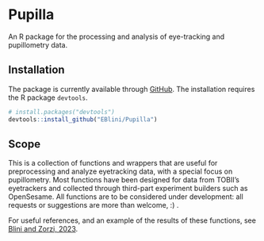 
<!-- README.md is generated from README.Rmd. Please edit that file -->

# Pupilla

<!-- badges: start -->
<!-- badges: end -->

An R package for the processing and analysis of eye-tracking and
pupillometry data.

## Installation

The package is currently available through
[GitHub](https://github.com/). The installation requires the R package
`devtools`.

``` r
# install.packages("devtools")
devtools::install_github("EBlini/Pupilla")
```

## Scope

This is a collection of functions and wrappers that are useful for
preprocessing and analyze eyetracking data, with a special focus on
pupillometry. Most functions have been designed for data from TOBII’s
eyetrackers and collected through third-part experiment builders such as
OpenSesame. All functions are to be considered under development: all
requests or suggestions are more than welcome, :) .

For useful references, and an example of the results of these functions,
see [Blini and Zorzi,
2023](https://link.springer.com/article/10.3758/s13423-022-02192-z).
